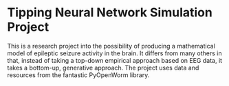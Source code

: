 # Tipping Neural Network Simulation Project

This is a research project into the possibility of producing a mathematical model of epileptic seizure activity in the brain.
It differs from many others in that, instead of taking a top-down empirical approach based on EEG data, it takes a bottom-up, generative approach.
The project uses data and resources from the fantastic PyOpenWorm library.

